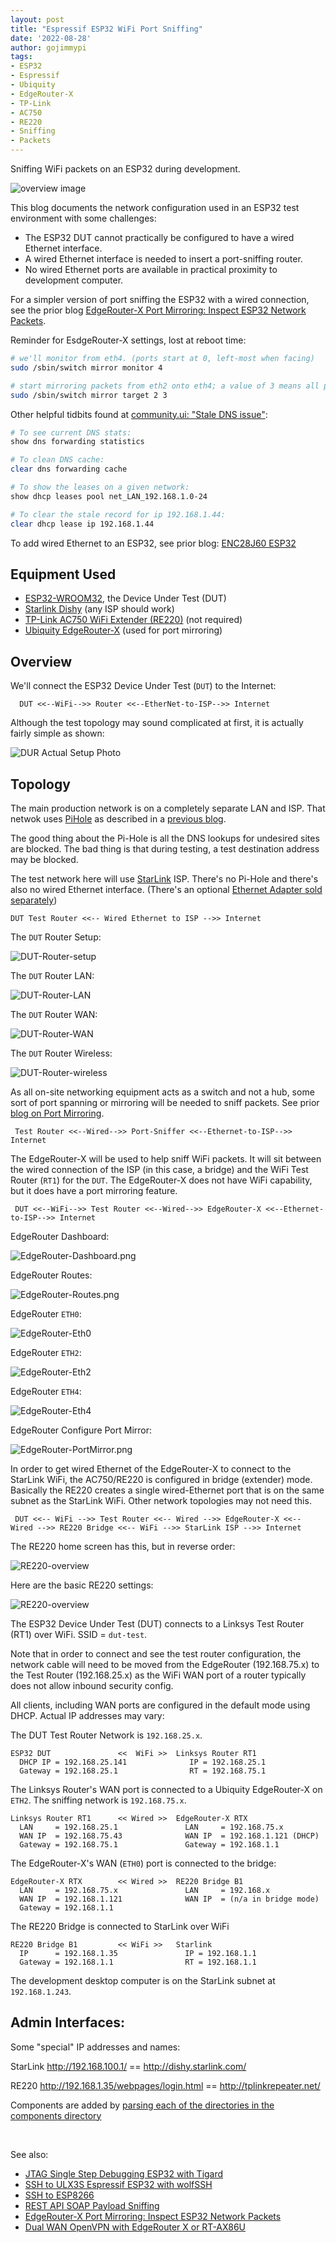 ```yaml
---
layout: post
title: "Espressif ESP32 WiFi Port Sniffing"
date: '2022-08-28'
author: gojimmypi
tags:
- ESP32
- Espressif
- Ubiquity
- EdgeRouter-X
- TP-Link
- AC750
- RE220
- Sniffing
- Packets
---
```


Sniffing WiFi packets on an ESP32 during development.

![overview image](../images/ESP32-DUT/overview.png)

This blog documents the network configuration used in an ESP32 test environment with some challenges:

- The ESP32 DUT cannot practically be configured to have a wired Ethernet interface.
- A wired Ethernet interface is needed to insert a port-sniffing router.
- No wired Ethernet ports are available in practical proximity to development computer.

For a simpler version of port sniffing the ESP32 with a wired connection, see the prior blog
[EdgeRouter-X Port Mirroring: Inspect ESP32 Network Packets](https://gojimmypi.github.io/Edgerouter-Port-Monitor/).

Reminder for EsdgeRouter-X settings, lost at reboot time:

```bash
# we'll monitor from eth4. (ports start at 0, left-most when facing)
sudo /sbin/switch mirror monitor 4

# start mirroring packets from eth2 onto eth4; a value of 3 means all packets
sudo /sbin/switch mirror target 2 3
```

Other helpful tidbits found at [community.ui: "Stale DNS issue"](https://community.ui.com/questions/Stale-DNS-issue-with-several-USG-/805ebe02-e976-420a-801c-138d03a93d23):

```bash
# To see current DNS stats:
show dns forwarding statistics

# To clean DNS cache:
clear dns forwarding cache

# To show the leases on a given network:
show dhcp leases pool net_LAN_192.168.1.0-24

# To clear the stale record for ip 192.168.1.44:
clear dhcp lease ip 192.168.1.44
```

To add wired Ethernet to an ESP32, see prior blog: [ENC28J60 ESP32](https://gojimmypi.github.io/ENC28J60-ESP32/)

## Equipment Used

- [ESP32-WROOM32](https://www.amazon.com/gp/product/B01N0SB08Q/), the Device Under Test (DUT)
- [Starlink Dishy](https://www.starlink.com/) (any ISP should work)
- [TP-Link AC750 WiFi Extender (RE220)](https://www.amazon.com/gp/product/B07N1WW638/)  (not required)
- [Ubiquity EdgeRouter-X](https://smile.amazon.com/Ubiquiti-Networks-ER-X-Router/dp/B0144R449W/) (used for port mirroring)

## Overview

We'll connect the ESP32 Device Under Test (`DUT`) to the Internet:

```
  DUT <<--WiFi-->> Router <<--EtherNet-to-ISP-->> Internet
```

Although the test topology may sound complicated at first, it is actually fairly simple as shown:

![DUR Actual Setup Photo](../images/ESP32-DUT/DUT-Actual-Setup.png)



## Topology

The main production network is on a completely separate LAN and ISP. That netwok uses [PiHole](https://pi-hole.net/) 
as described in a [previous blog](https://gojimmypi.github.io/raspberry-pi-pi-hole-setup-notes/).

The good thing about the Pi-Hole is all the DNS lookups for undesired sites are blocked. 
The bad thing is that during testing, a test destination address may be blocked.

The test network here will use [StarLink](https://www.starlink.com/) ISP. There's no Pi-Hole and there's also no wired Ethernet interface. 
(There's an optional [Ethernet Adapter sold separately](https://shop.starlink.com/products/us-consumer-ethernet-adapter-gen2))

```
DUT Test Router <<-- Wired Ethernet to ISP -->> Internet
```

The `DUT` Router Setup:

![DUT-Router-setup](../images/ESP32-DUT/DUT-Router-setup.png)

The `DUT` Router LAN:

![DUT-Router-LAN](../images/ESP32-DUT/DUT-Router-LAN.png)

The `DUT` Router WAN:

![DUT-Router-WAN](../images/ESP32-DUT/DUT-Router-WAN.png)

The `DUT` Router Wireless:

![DUT-Router-wireless](../images/ESP32-DUT/DUT-Router-wireless.png)

As all on-site networking equipment acts as a switch and not a hub, some sort of port spanning or mirroring will be needed to sniff packets.
See prior [blog on Port Mirroring](https://gojimmypi.github.io/Edgerouter-Port-Monitor/).

```
 Test Router <<--Wired-->> Port-Sniffer <<--Ethernet-to-ISP-->> Internet
```

The EdgeRouter-X will be used to help sniff WiFi packets. It will sit between the wired connection of the ISP (in this case, a bridge) 
and the WiFi Test Router (`RT1`) for the `DUT`. The EdgeRouter-X does not have WiFi capability, but it does have a port mirroring feature.

```
 DUT <<--WiFi-->> Test Router <<--Wired-->> EdgeRouter-X <<--Ethernet-to-ISP-->> Internet
```

EdgeRouter Dashboard:

![EdgeRouter-Dashboard.png](../images/ESP32-DUT/EdgeRouter-Dashboard.png)

EdgeRouter Routes:

![EdgeRouter-Routes.png](../images/ESP32-DUT/EdgeRouter-Routes.png)

EdgeRouter `ETH0`:

![EdgeRouter-Eth0](../images/ESP32-DUT/EdgeRouter-Eth0.png)

EdgeRouter `ETH2`:

![EdgeRouter-Eth2](../images/ESP32-DUT/EdgeRouter-Eth2.png)

EdgeRouter `ETH4`:

![EdgeRouter-Eth4](../images/ESP32-DUT/EdgeRouter-Eth4.png)

EdgeRouter Configure Port Mirror:

![EdgeRouter-PortMirror.png](../images/ESP32-DUT/EdgeRouter-PortMirror.png)


In order to get wired Ethernet of the EdgeRouter-X to connect to the StarLink WiFi, the AC750/RE220 is configured in bridge (extender) mode. 
Basically the RE220 creates a single wired-Ethernet port that is on the same subnet as the StarLink WiFi. Other network 
topologies may not need this.

```
 DUT <<-- WiFi -->> Test Router <<-- Wired -->> EdgeRouter-X <<-- Wired -->> RE220 Bridge <<-- WiFi -->> StarLink ISP -->> Internet
```

The RE220 home screen has this, but in reverse order:

![RE220-overview](../images/ESP32-DUT/RE220-overview.png)

Here are the basic RE220 settings:

![RE220-overview](../images/ESP32-DUT/RE220-settings.png)


The ESP32 Device Under Test (DUT) connects to a Linksys Test Router (RT1) over WiFi. SSID = `dut-test`.

Note that in order to connect and see the test router configuration, 
the network cable will need to be moved from the EdgeRouter (192.168.75.x)
to the Test Router (192.168.25.x) as the WiFi WAN port of a router typically does not allow inbound security config.

All clients, including WAN ports are configured in the default mode using DHCP. Actual IP addresses may vary:

The DUT Test Router Network is `192.168.25.x`.

```
ESP32 DUT               <<  WiFi >>  Linksys Router RT1
  DHCP IP = 192.168.25.141              IP = 192.168.25.1
  Gateway = 192.168.25.1                RT = 192.168.75.1
```

The Linksys Router's WAN port is connected to a Ubiquity EdgeRouter-X on `ETH2`. The sniffing network is `192.168.75.x`.

```
Linksys Router RT1      << Wired >>  EdgeRouter-X RTX
  LAN     = 192.168.25.1               LAN     = 192.168.75.x
  WAN IP  = 192.168.75.43              WAN IP  = 192.168.1.121 (DHCP)
  Gateway = 192.168.75.1               Gateway = 192.168.1.1
```

The EdgeRouter-X's WAN (`ETH0`) port is connected to the bridge:

```
EdgeRouter-X RTX        << Wired >>  RE220 Bridge B1
  LAN     = 192.168.75.x               LAN     = 192.168.x
  WAN IP  = 192.168.1.121              WAN IP  = (n/a in bridge mode)
  Gateway = 192.168.1.1
```

The RE220 Bridge is connected to StarLink over WiFi

```
RE220 Bridge B1         << WiFi >>   Starlink
  IP      = 192.168.1.35               IP = 192.168.1.1
  Gateway = 192.168.1.1                RT = 192.168.1.1
```

The development desktop computer is on the StarLink subnet at `192.168.1.243`.

## Admin Interfaces:

Some "special" IP addresses and names:


StarLink http://192.168.100.1/  == http://dishy.starlink.com/

RE220 http://192.168.1.35/webpages/login.html == http://tplinkrepeater.net/

Components are added by [parsing each of the directories in the components directory](https://github.com/espressif/esp-idf/blob/5c1044d84d625219eafa18c24758d9f0e4006b2c/tools/cmake/build.cmake#L198)


<br />

See also:

- [JTAG Single Step Debugging ESP32 with Tigard](https://gojimmypi.github.io/Tigard-JTAG-SingleStep-Debugging-ESP32/)
- [SSH to ULX3S Espressif ESP32 with wolfSSH](https://gojimmypi.github.io/SSH-to-ULX3S-ESP32/)
- [SSH to ESP8266](https://gojimmypi.github.io/SSH-to-ESP8266/)
- [REST API SOAP Payload Sniffing](https://gojimmypi.github.io/rest-api-soap-payload-sniffing/)
- [EdgeRouter-X Port Mirroring: Inspect ESP32 Network Packets](https://gojimmypi.github.io/Edgerouter-Port-Monitor/)
- [Dual WAN OpenVPN with EdgeRouter X or RT-AX86U](https://gojimmypi.github.io/dual-wan-openvpn-with-edgerouter-x-or/) 